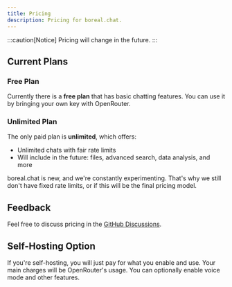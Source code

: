 ```yaml
---
title: Pricing
description: Pricing for boreal.chat.
---
```


:::caution[Notice]
Pricing will change in the future.
:::

## Current Plans

### Free Plan

Currently there is a **free plan** that has basic chatting features. You can use it by bringing your own key with OpenRouter.

### Unlimited Plan

The only paid plan is **unlimited**, which offers:

- Unlimited chats with fair rate limits
- Will include in the future: files, advanced search, data analysis, and more

boreal.chat is new, and we're constantly experimenting. That's why we still don't have fixed rate limits, or if this will be the final pricing model.

## Feedback

Feel free to discuss pricing in the [GitHub Discussions](https://github.com/wosherco/boreal.chat/discussions).

## Self-Hosting Option

If you're self-hosting, you will just pay for what you enable and use. Your main charges will be OpenRouter's usage. You can optionally enable voice mode and other features.
